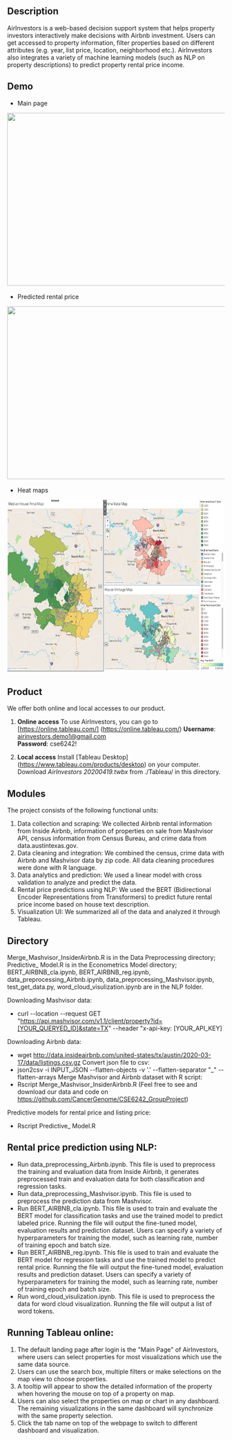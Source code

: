 ## Description
AirInvestors is a web-based decision support system that helps property investors interactively make decisions with Airbnb investment. Users can get accessed to property information, filter properties based on different attributes (e.g. year, list price, location, neighborhood etc.). AirInvestors also integrates a variety of machine learning models (such as NLP on property descriptions) to predict property rental price income.

## Demo
* Main page
<img src="https://github.com/YuanningEric/AirInvestors/blob/master/GIFs/Mainpage.gif" height = "400" width = "600"/>

* Predicted rental price
<img src="https://github.com/YuanningEric/AirInvestors/blob/master/GIFs/Predicted_rental_price.gif" height = "400" width = "600"/>

* Heat maps
<img src="https://github.com/YuanningEric/AirInvestors/blob/master/GIFs/Heatmaps.png" height = "400" width = "600"/>

## Product
We offer both online and local accesses to our product.

1. **Online access**
To use AirInvestors, you can go to
[https://online.tableau.com/] (https://online.tableau.com/)
**Username**: airinvestors.demo1@gmail.com          
**Password**: cse6242!

2. **Local access**
Install [Tableau Desktop] (https://www.tableau.com/products/desktop) on your computer.
Download *AirInvestors 20200419.twbx* from ./Tableau/ in this directory.


## Modules
The project consists of the following functional units:
1. Data collection and scraping: We collected Airbnb rental information from Inside Airbnb, information of properties on sale from Mashvisor API, census information from Census Bureau, and crime data from data.austintexas.gov.
2. Data cleaning and integration: We combined the census, crime data with Airbnb and Mashvisor data by zip code. All data cleaning procedures were done with R language.
3. Data analytics and prediction: We used a linear model with cross validation to analyze and predict the data.
4. Rental price predictions using NLP: We used the BERT (Bidirectional Encoder Representations from Transformers) to predict future rental price income based on house text description.
5. Visualization UI: We summarized all of the data and analyzed it through Tableau.


## Directory
Merge_Mashvisor_InsiderAirbnb.R is in the Data Preprocessing directory;
Predictive_ Model.R is in the Econometrics Model directory;
BERT_AIRBNB_cla.ipynb, BERT_AIRBNB_reg.ipynb, data_preprocessing_Airbnb.ipynb, data_preprocessing_Mashvisor.ipynb, test_get_data.py, word_cloud_visulization.ipynb are in the NLP folder.


Downloading Mashvisor data:
* curl --location --request GET "https://api.mashvisor.com/v1.1/client/property?id=[YOUR_QUERYED_ID]&state=TX" --header "x-api-key: [YOUR_API_KEY]

Downloading Airbnb data:
* wget http://data.insideairbnb.com/united-states/tx/austin/2020-03-17/data/listings.csv.gz
Convert json file to csv:
* json2csv -i INPUT_JSON --flatten-objects  -v '.' --flatten-separator "_" --flatten-arrays
Merge Mashvisor and Airbnb dataset with R script:
* Rscript Merge_Mashvisor_InsiderAirbnb.R
(Feel free to see and download our data and code on  https://github.com/CancerGenome/CSE6242_GroupProject)

Predictive models for rental price and listing price:
* Rscript Predictive_ Model.R

## Rental price prediction using NLP:
* Run data_preprocessing_Airbnb.ipynb. This file is used to preprocess the training and evaluation data from Inside Airbnb, it generates preprocessed train and evaluation data for both classification and regression tasks.
* Run data_preprocessing_Mashvisor.ipynb. This file is used to preprocess the prediction data from Mashvisor.
* Run BERT_AIRBNB_cla.ipynb. This file is used to train and evaluate the BERT model for classification tasks and use the trained model to predict labeled price.  Running the file will output the fine-tuned model, evaluation results and prediction dataset. Users can specify a variety of hyperparameters for training the model, such as learning rate, number of training epoch and batch size.
* Run BERT_AIRBNB_reg.ipynb. This file is used to train and evaluate the BERT model for regression tasks and use the trained model to predict rental price.  Running the file will output the fine-tuned model, evaluation results and prediction dataset. Users can specify a variety of hyperparameters for training the model, such as learning rate, number of training epoch and batch size.
* Run word_cloud_visulization.ipynb. This file is used to preprocess the data for word cloud visualization. Running the file will output a list of word tokens.

## Running Tableau online:
1. The default landing page after login is the "Main Page" of AirInvestors, where users can select properties for most visualizations which use the same data source.
2. Users can use the search box, multiple filters or make selections on the map view to choose properties.
3. A tooltip will appear to show the detailed information of the property when hovering the mouse on top of a property on map.
4. Users can also select the properties on map or chart in any dashboard. The remaining visualizations in the same dashboard will synchronize with the same property selection.
5. Click the tab name on top of the webpage to switch to different dashboard and visualization.
